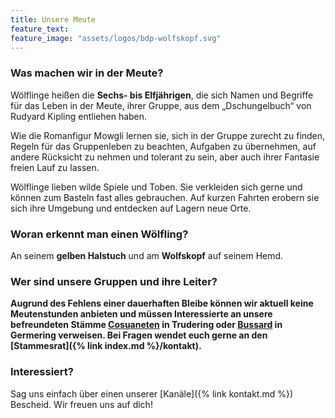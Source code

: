 ```yaml
---
title: Unsere Meute
feature_text:
feature_image: "assets/logos/bdp-wolfskopf.svg"
---
```


### Was machen wir in der Meute?
Wölflinge heißen die **Sechs- bis Elfjährigen**, die sich Namen und Begriffe für das Leben in der Meute, ihrer Gruppe, aus dem „Dschungelbuch“ von Rudyard Kipling entliehen haben.

Wie die Romanfigur Mowgli lernen sie, sich in der Gruppe zurecht zu finden, Regeln für das Gruppenleben zu beachten, Aufgaben zu übernehmen, auf andere Rücksicht zu nehmen und tolerant zu sein, aber auch ihrer Fantasie freien Lauf zu lassen.

Wölflinge lieben wilde Spiele und Toben. Sie verkleiden sich gerne und können zum Basteln fast alles gebrauchen. Auf kurzen Fahrten erobern sie sich ihre Umgebung und entdecken auf Lagern neue Orte.

### Woran erkennt man einen Wölfling?
An seinem **gelben Halstuch** und am **Wolfskopf** auf seinem Hemd.

### Wer sind unsere Gruppen und ihre Leiter?

**Augrund des Fehlens einer dauerhaften Bleibe können wir aktuell keine Meutenstunden anbieten und müssen Interessierte an unsere befreundeten Stämme  [Cosuaneten](https://www.cosuaneten.de) in Trudering oder [Bussard](https://www.stammbussard-germering.de) in Germering verweisen. Bei Fragen wendet euch gerne an den [Stammesrat]({% link index.md %}/kontakt).**

### Interessiert?

Sag uns einfach über einen unserer [Kanäle]({% link kontakt.md %}) Bescheid.
Wir freuen uns auf dich!
